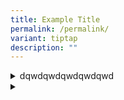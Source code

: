 ```yaml
---
title: Example Title
permalink: /permalink/
variant: tiptap
description: ""
---
```

<div data-type="detailGroup" class="isomer-accordion isomer-accordion-white"><details class="isomer-details"><summary>dqwdqwdqwdqwdqwd</summary><div data-type="detailsContent" class="isomer-details-content"><p>test test</p></div></details><details class="isomer-details"><summary></summary><div data-type="detailsContent" class="isomer-details-content"><p></p></div></details></div><p></p>